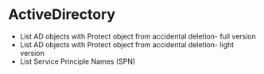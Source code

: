 # ActiveDirectory
- List AD objects with Protect object from accidental deletion- full version
- List AD objects with Protect object from accidental deletion- light version
- List Service Principle Names (SPN)
